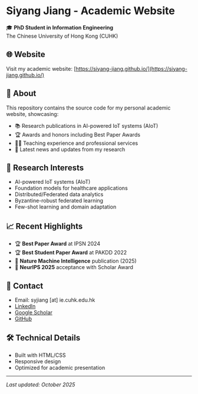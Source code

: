 # Siyang Jiang - Academic Website

🎓 **PhD Student in Information Engineering**  
The Chinese University of Hong Kong (CUHK)

## 🌐 Website
Visit my academic website: [https://siyang-jiang.github.io/](https://siyang-jiang.github.io/)

## 📝 About
This repository contains the source code for my personal academic website, showcasing:

- 📚 Research publications in AI-powered IoT systems (AIoT)
- 🏆 Awards and honors including Best Paper Awards
- 👨‍🏫 Teaching experience and professional services
- 📰 Latest news and updates from my research

## 🔬 Research Interests
- AI-powered IoT systems (AIoT)
- Foundation models for healthcare applications
- Distributed/Federated data analytics
- Byzantine-robust federated learning
- Few-shot learning and domain adaptation

## 📈 Recent Highlights
- 🏆 **Best Paper Award** at IPSN 2024
- 🏆 **Best Student Paper Award** at PAKDD 2022
- 📄 **Nature Machine Intelligence** publication (2025)
- 🎯 **NeurIPS 2025** acceptance with Scholar Award

## 📧 Contact
- Email: syjiang [at] ie.cuhk.edu.hk
- [LinkedIn](https://www.linkedin.com/in/siyang-jiang-2b9664172/)
- [Google Scholar](https://scholar.google.com/citations?user=8qJS75YAAAAJ&hl=en)
- [GitHub](https://github.com/siyang-jiang)

## 🛠️ Technical Details
- Built with HTML/CSS
- Responsive design
- Optimized for academic presentation

---
*Last updated: October 2025*
